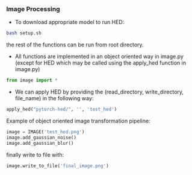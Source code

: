 ### Image Processing


- To download appropriate model to run HED:
```bash
bash setup.sh
```
the rest of the functions can be run from root directory.

- All functions are implemented in an object oriented way in image.py (except for HED which may be called using the apply_hed function in image.py)
```python
from image import *
```

- We can apply HED by providing the (read_directory, write_directory, file_name) in the following way:
```python
apply_hed("pytorch-hed/", '', 'test_hed')
```
Example of object oriented image transformation pipeline:
```python
image = IMAGE('test_hed.png')
image.add_gaussian_noise()
image.add_gaussian_blur()
```

finally write to file with:
```python
image.write_to_file('final_image.png')
```

